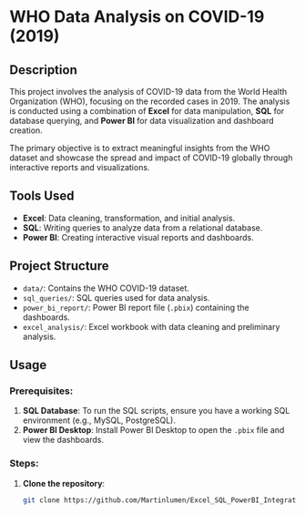 # WHO Data Analysis on COVID-19 (2019)

## Description
This project involves the analysis of COVID-19 data from the World Health Organization (WHO), focusing on the recorded cases in 2019. The analysis is conducted using a combination of **Excel** for data manipulation, **SQL** for database querying, and **Power BI** for data visualization and dashboard creation.

The primary objective is to extract meaningful insights from the WHO dataset and showcase the spread and impact of COVID-19 globally through interactive reports and visualizations.

## Tools Used
- **Excel**: Data cleaning, transformation, and initial analysis.
- **SQL**: Writing queries to analyze data from a relational database.
- **Power BI**: Creating interactive visual reports and dashboards.

## Project Structure
- `data/`: Contains the WHO COVID-19 dataset.
- `sql_queries/`: SQL queries used for data analysis.
- `power_bi_report/`: Power BI report file (`.pbix`) containing the dashboards.
- `excel_analysis/`: Excel workbook with data cleaning and preliminary analysis.

## Usage

### Prerequisites:
1. **SQL Database**: To run the SQL scripts, ensure you have a working SQL environment (e.g., MySQL, PostgreSQL).
2. **Power BI Desktop**: Install Power BI Desktop to open the `.pbix` file and view the dashboards.

### Steps:
1. **Clone the repository**:
   ```bash
   git clone https://github.com/Martinlumen/Excel_SQL_PowerBI_Integration.git
   
